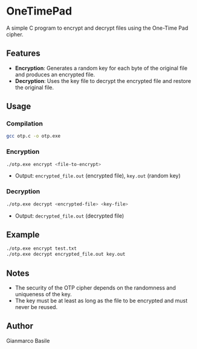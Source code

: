 # OneTimePad

A simple C program to encrypt and decrypt files using the One-Time Pad cipher.

## Features

- **Encryption**: Generates a random key for each byte of the original file and produces an encrypted file.
- **Decryption**: Uses the key file to decrypt the encrypted file and restore the original file.

## Usage

### Compilation

```sh
gcc otp.c -o otp.exe
```

### Encryption

```sh
./otp.exe encrypt <file-to-encrypt>
```

- Output: `encrypted_file.out` (encrypted file), `key.out` (random key)

### Decryption

```sh
./otp.exe decrypt <encrypted-file> <key-file>
```

- Output: `decrypted_file.out` (decrypted file)

## Example

```sh
./otp.exe encrypt test.txt
./otp.exe decrypt encrypted_file.out key.out
```

## Notes

- The security of the OTP cipher depends on the randomness and uniqueness of the key.
- The key must be at least as long as the file to be encrypted and must never be reused.

## Author

Gianmarco Basile
